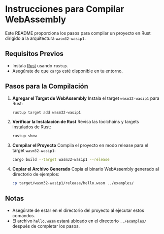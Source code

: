 # Instrucciones para Compilar WebAssembly

Este README proporciona los pasos para compilar un proyecto en Rust dirigido a la arquitectura `wasm32-wasip1`.

## Requisitos Previos

- Instala [Rust](https://www.rust-lang.org/tools/install) usando `rustup`.
- Asegúrate de que `cargo` esté disponible en tu entorno.

## Pasos para la Compilación

1. **Agregar el Target de WebAssembly**
   Instala el target `wasm32-wasip1` para Rust:

   ```bash
   rustup target add wasm32-wasip1
   ```

2. **Verificar la Instalación de Rust**
   Revisa las toolchains y targets instalados de Rust:

   ```bash
   rustup show
   ```

3. **Compilar el Proyecto**
   Compila el proyecto en modo release para el target `wasm32-wasip1`:

   ```bash
   cargo build --target wasm32-wasip1 --release
   ```

4. **Copiar el Archivo Generado**
   Copia el binario WebAssembly generado al directorio de ejemplos:
   ```bash
   cp target/wasm32-wasip1/release/hello.wasm ../examples/
   ```

## Notas

- Asegúrate de estar en el directorio del proyecto al ejecutar estos comandos.
- El archivo `hello.wasm` estará ubicado en el directorio `../examples/` después de completar los pasos.
